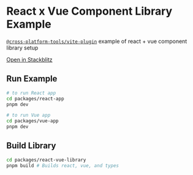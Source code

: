 # React x Vue Component Library Example

[`@cross-platform-tools/vite-plugin`](https://www.npmjs.com/package/@cross-platform-tools/vite-plugin) example of react + vue component library setup

[Open in Stackblitz](https://stackblitz.com/~/github.com/saurabhdaware/react-vue-component-library?view=editor)

## Run Example

```sh
# to run React app
cd packages/react-app
pnpm dev

# to run Vue app
cd packages/vue-app
pnpm dev
```

## Build Library

```sh
cd packages/react-vue-library
pnpm build # Builds react, vue, and types
```

